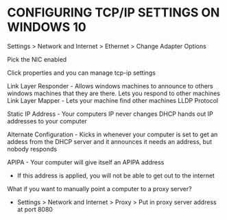 # CONFIGURING TCP/IP SETTINGS ON WINDOWS 10

Settings > Network and Internet > Ethernet > Change Adapter Options

Pick the NIC enabled

Click properties and you can manage tcp-ip settings

Link Layer Responder - Allows windows machines to announce to others windows machines that they are there. Lets you respond to other machines
Link Layer Mapper - Lets your machine find other machines
LLDP Protocol  

Static IP Address - Your computers IP never changes
DHCP hands out IP addresses to your computer

Alternate Configuration - Kicks in whenever your computer is set to get an addess from the DHCP server and it announces it needs an address, but nobody responds

APIPA - Your computer will give itself an APIPA address
- If this address is applied, you will not be able to get out to the internet

What if you want to manually point a computer to a proxy server?
- Settings > Network and Internet > Proxy > Put in proxy server address at port 8080